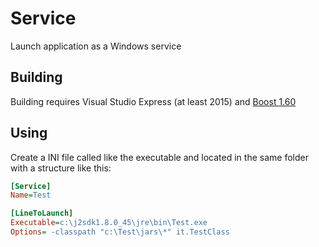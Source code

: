 # Service
Launch application as a Windows service

## Building
Building requires Visual Studio Express (at least 2015) and [Boost 1.60](https://www.boost.org/users/history/version_1_60_0.html)

## Using

Create a INI file called like the executable and located in the same folder with a structure like this:
```ini
[Service]
Name=Test

[LineToLaunch]
Executable=c:\j2sdk1.8.0_45\jre\bin\Test.exe
Options= -classpath "c:\Test\jars\*" it.TestClass 
```
